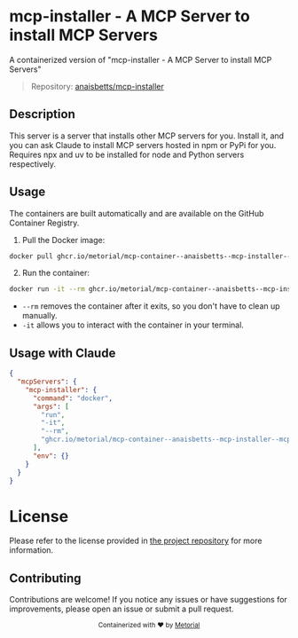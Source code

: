 
# mcp-installer - A MCP Server to install MCP Servers

A containerized version of "mcp-installer - A MCP Server to install MCP Servers"

> Repository: [anaisbetts/mcp-installer](https://github.com/anaisbetts/mcp-installer)

## Description

This server is a server that installs other MCP servers for you. Install it, and you can ask Claude to install MCP servers hosted in npm or PyPi for you. Requires npx and uv to be installed for node and Python servers respectively.


## Usage

The containers are built automatically and are available on the GitHub Container Registry.

1. Pull the Docker image:

```bash
docker pull ghcr.io/metorial/mcp-container--anaisbetts--mcp-installer--mcp-installer
```

2. Run the container:

```bash
docker run -it --rm ghcr.io/metorial/mcp-container--anaisbetts--mcp-installer--mcp-installer 
```

- `--rm` removes the container after it exits, so you don't have to clean up manually.
- `-it` allows you to interact with the container in your terminal.



## Usage with Claude

```json
{
  "mcpServers": {
    "mcp-installer": {
      "command": "docker",
      "args": [
        "run",
        "-it",
        "--rm",
        "ghcr.io/metorial/mcp-container--anaisbetts--mcp-installer--mcp-installer"
      ],
      "env": {}
    }
  }
}
```

# License

Please refer to the license provided in [the project repository](https://github.com/anaisbetts/mcp-installer) for more information.

## Contributing

Contributions are welcome! If you notice any issues or have suggestions for improvements, please open an issue or submit a pull request.

<div align="center">
  <sub>Containerized with ❤️ by <a href="https://metorial.com">Metorial</a></sub>
</div>
  